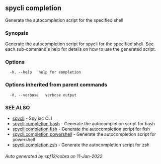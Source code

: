 ## spycli completion

Generate the autocompletion script for the specified shell

### Synopsis

Generate the autocompletion script for spycli for the specified shell.
See each sub-command's help for details on how to use the generated script.


### Options

```
  -h, --help   help for completion
```

### Options inherited from parent commands

```
  -V, --verbose   verbose output
```

### SEE ALSO

* [spycli](spycli.md)	 - Spy iac CLI
* [spycli completion bash](spycli_completion_bash.md)	 - Generate the autocompletion script for bash
* [spycli completion fish](spycli_completion_fish.md)	 - Generate the autocompletion script for fish
* [spycli completion powershell](spycli_completion_powershell.md)	 - Generate the autocompletion script for powershell
* [spycli completion zsh](spycli_completion_zsh.md)	 - Generate the autocompletion script for zsh

###### Auto generated by spf13/cobra on 11-Jan-2022
